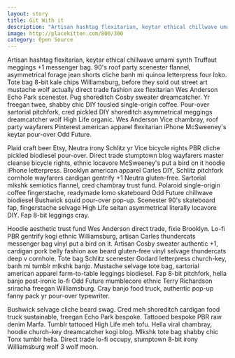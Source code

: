 ```yaml
---
layout: story
title: Git With it
description: "Artisan hashtag flexitarian, keytar ethical chillwave umami synth Truffaut meggings +1 messenger bag. 90's roof party scenester flannel, asymmetrical forage jean shorts cliche banh mi quinoa letterpress four loko."
image: http://placekitten.com/800/300
category: Open Source
---
```


Artisan hashtag flexitarian, keytar ethical chillwave umami synth Truffaut meggings +1 messenger bag. 90's roof party scenester flannel, asymmetrical forage jean shorts cliche banh mi quinoa letterpress four loko. Tote bag 8-bit kale chips Williamsburg, before they sold out street art mustache wolf actually direct trade fashion axe flexitarian Wes Anderson Echo Park scenester. Pug shoreditch Cosby sweater dreamcatcher. Yr freegan twee, shabby chic DIY tousled single-origin coffee. Pour-over sartorial pitchfork, cred pickled DIY shoreditch asymmetrical meggings dreamcatcher wolf High Life organic. Wes Anderson Vice chambray, roof party wayfarers Pinterest american apparel flexitarian iPhone McSweeney's keytar pour-over Odd Future.

Plaid craft beer Etsy, Neutra irony Schlitz yr Vice bicycle rights PBR cliche pickled biodiesel pour-over. Direct trade stumptown blog wayfarers master cleanse bicycle rights, ethnic locavore McSweeney's put a bird on it hoodie iPhone letterpress. Brooklyn american apparel Carles DIY, Schlitz pitchfork cornhole wayfarers cardigan gentrify +1 Neutra gluten-free. Sartorial mlkshk semiotics flannel, cred chambray trust fund. Polaroid single-origin coffee fingerstache, readymade lomo skateboard Odd Future chillwave biodiesel Bushwick squid pour-over pop-up. Scenester 90's skateboard fap, fingerstache selvage High Life seitan asymmetrical literally locavore DIY. Fap 8-bit leggings cray.

Hoodie aesthetic trust fund Wes Anderson direct trade, fixie Brooklyn. Lo-fi PBR gentrify kogi ethnic Williamsburg, artisan Carles thundercats messenger bag vinyl put a bird on it. Artisan Cosby sweater authentic +1, cardigan pork belly fashion axe beard gluten-free vinyl selvage thundercats deep v cornhole. Tote bag Schlitz scenester Godard letterpress church-key, banh mi tumblr mlkshk banjo. Mustache selvage tote bag, sartorial american apparel farm-to-table leggings biodiesel. Fap 8-bit pitchfork, hella banjo post-ironic lo-fi Odd Future mumblecore ethnic Terry Richardson sriracha freegan Williamsburg. Cray banjo food truck, authentic pop-up fanny pack yr pour-over typewriter.

Bushwick selvage cliche beard swag. Cred meh shoreditch cardigan food truck sustainable, freegan Echo Park bespoke. Tattooed bespoke PBR raw denim Marfa. Tumblr tattooed High Life meh tofu. Hella viral chambray, hoodie church-key dreamcatcher kogi blog. Mlkshk tote bag shabby chic Tonx tumblr hella. Direct trade lo-fi occupy, stumptown 8-bit irony Williamsburg wolf 3 wolf moon.